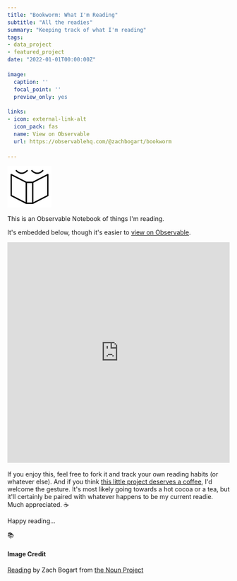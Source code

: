```yaml
---
title: "Bookworm: What I'm Reading"
subtitle: "All the readies"
summary: "Keeping track of what I'm reading"
tags:
- data_project
- featured_project
date: "2022-01-01T00:00:00Z"

image:
  caption: ''
  focal_point: ''
  preview_only: yes

links:
- icon: external-link-alt
  icon_pack: fas
  name: View on Observable
  url: https://observablehq.com/@zachbogart/bookworm

---
```


<!-- Icon Image: Small -->
<img src="featured.png" width="100"/> 

This is an Observable Notebook of things I'm reading. 

It's embedded below, though it's easier to [view on Observable](https://observablehq.com/@zachbogart/bookworm).

<iframe width="100%" height="500" frameborder="0"
  src="https://observablehq.com/embed/@zachbogart/bookworm?cell=*"></iframe> 
  
If you enjoy this, feel free to fork it and track your own reading habits (or whatever else). And if you think [this little project deserves a coffee](https://ko-fi.com/zachbogart), I'd welcome the gesture. It's most likely going towards a hot cocoa or a tea, but it'll certainly be paired with whatever happens to be my current readie. Much appreciated. ☕

Happy reading...

📚

<!--Noun Image Credit-->
#### Image Credit
[Reading](https://thenounproject.com/search/?creator=4129988&q=book&i=3169936) by Zach Bogart from [the Noun Project](https://thenounproject.com/)